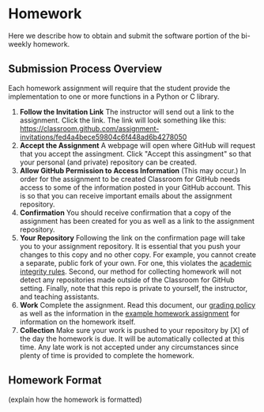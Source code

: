 # Homework

Here we describe how to obtain and submit the software portion of the bi-weekly homework.

## Submission Process Overview

Each homework assignment will require that the student provide the implementation to one or more functions in a Python or C library.

1. **Follow the Invitation Link** The instructor will send out a link to the assignment. Click the link. The link will look something like this: https://classroom.github.com/assignment-invitations/fed4a4bece59804c6f448ad6b4278050
2. **Accept the Assignment** A webpage will open where GitHub will request that you accept the assingment. Click "Accept this assingment" so that your personal (and private) repository can be created.
3. **Allow GitHub Permission to Access Information** (This may occur.) In order for the assignment to be created Classroom for GitHub needs access to some of the information posted in your GitHub account. This is so that you can receive important emails about the assignment repository.
4. **Confirmation** You should receive confirmation that a copy of the assignment has been created for you as well as a link to the assignment repository.
5. **Your Repository** Following the link on the confirmation page will take you to your assignment repository. It is essential that you push your changes to this copy and no other copy. For example, you cannot create a separate, public fork of your own. For one, this violates the [academic integrity rules](https://github.com/uwhpsc-2016/syllabus/blob/master/Grading.md). Second, our method for collecting homework will not detect any repositories made outside of the Classroom for GitHub setting. Finally, note that this repo is private to yourself, the instructor, and teaching assistants.
6. **Work** Complete the assignment. Read this document, our [grading policy](https://github.com/uwhpsc-2016/syllabus/blob/master/Grading.md) as well as the information in the [example homework assignment](https://github.com/uwhpsc-2016/example-python-homework) for information on the homework itself.
7. **Collection** Make sure your work is pushed to your repository by [X] of the day the homework is due. It will be automatically collected at this time. Any late work is not accepted under any circumstances since plenty of time is provided to complete the homework.

## Homework Format

(explain how the homework is formatted)
